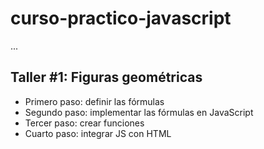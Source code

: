 # curso-practico-javascript

...

## Taller #1: Figuras geométricas

- Primero paso: definir las fórmulas
- Segundo paso: implementar las fórmulas en JavaScript
- Tercer paso: crear funciones
- Cuarto paso: integrar JS con HTML
